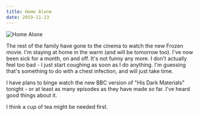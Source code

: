 ```yaml
---
title: Home Alone
date: 2019-11-23
---
```


![Home Alone](https://source.unsplash.com/vP3pnOoCiYE/1600x900)

The rest of the family have gone to the cinema to watch the new Frozen movie. I'm staying at home in the warm (and will be tomorrow too). I've now been sick for a month, on and off. It's not funny any more. I don't actually feel too bad - I just start coughing as soon as I do anything. I'm guessing that's something to do with a chest infection, and will just take time.

I have plans to binge watch the new BBC version of "His Dark Materials" tonight - or at least as many episodes as they have made so far. I've heard good things about it.

I think a cup of tea might be needed first.